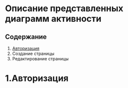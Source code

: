 # Описание представленных диаграмм активности

## Содержание  
1. [Авторизация](#Авторизация)
2. Создание страницы
3. Редактирование страницы

# 1.Авторизация
